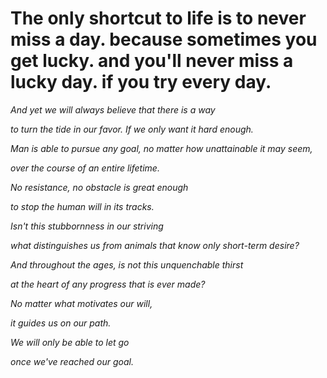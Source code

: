 # The only shortcut to life is to never miss a day. because sometimes you get lucky. and you'll never miss a lucky day. if you try every day.

<i>And yet we will always believe
that there is a way</i>

<i>to turn the tide in our favor.
If we only want it hard enough.</i>

<i>Man is able to pursue any goal,
no matter how unattainable it may seem,</i>

<i>over the course of an entire lifetime.</i>

<i>No resistance, no obstacle is great enough</i>

<i>to stop the human will in its tracks.</i>

<i>Isn't this stubbornness in our striving</i>

<i>what distinguishes us from animals
that know only short-term desire?</i>

<i>And throughout the ages,
is not this unquenchable thirst</i>

<i>at the heart of any progress
that is ever made?</i>

<i>No matter what motivates our will,</i>

<i>it guides us on our path.</i>

<i>We will only be able to let go</i>

<i>once we've reached our goal.</i>